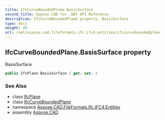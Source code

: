 ```yaml
---
title: IfcCurveBoundedPlane.BasisSurface
second_title: Aspose.CAD for .NET API Reference
description: IfcCurveBoundedPlane property. BasisSurface
type: docs
weight: 20
url: /net/aspose.cad.fileformats.ifc.ifc4.entities/ifccurveboundedplane/basissurface/
---
```

## IfcCurveBoundedPlane.BasisSurface property

BasisSurface

```csharp
public IfcPlane BasisSurface { get; set; }
```

### See Also

* class [IfcPlane](../../ifcplane/)
* class [IfcCurveBoundedPlane](../)
* namespace [Aspose.CAD.FileFormats.Ifc.IFC4.Entities](../../ifccurveboundedplane/)
* assembly [Aspose.CAD](../../../)


